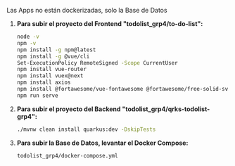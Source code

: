 Las Apps no están dockerizadas, solo la Base de Datos

1. **Para subir el proyecto del Frontend "todolist_grp4/to-do-list":**
    ```bash
    node -v
    npm -v
    npm install -g npm@latest
    npm install -g @vue/cli
    Set-ExecutionPolicy RemoteSigned -Scope CurrentUser
    npm install vue-router
    npm install vuex@next
    npm install axios
    npm install @fortawesome/vue-fontawesome @fortawesome/free-solid-svg-icons @fortawesome/fontawesome-svg-core
    npm run serve
    ```

2. **Para subir el proyecto del Backend "todolist_grp4/qrks-todolist-grp4":**
    ```bash
    ./mvnw clean install quarkus:dev -DskipTests
    ```

3. **Para subir la Base de Datos, levantar el Docker Compose:**
    ```bash
    todolist_grp4/docker-compose.yml
    ```
